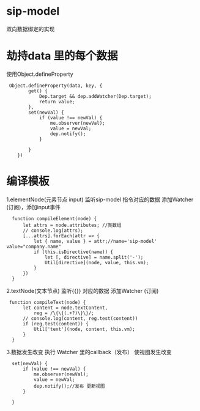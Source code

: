 # sip-model
双向数据绑定的实现

# 劫持data 里的每个数据
  使用Object.defineProperty
  ````
   Object.defineProperty(data, key, {
          get() {
              Dep.target && dep.addWatcher(Dep.target);
              return value;
          },
          set(newVal) {
              if (value !== newVal) {
                  me.observer(newVal);
                  value = newVal;
                  dep.notify();
              }

          }
      })
   ````   
   
# 编译模板
  1.elementNode(元素节点 input) 监听sip-model 指令对应的数据 添加Watcher (订阅)，添加input事件
  ````
    function compileElement(node) {
        let attrs = node.attributes; //类数组
        // console.log(attrs);
        [...attrs].forEach(attr => {
            let { name, value } = attr;//name='sip-model' value="company.name"
            if (this.isDirective(name)) {
                let [, directive] = name.split('-');
                Util[directive](node, value, this.vm);
            }
        })
    }
   ````
  2.textNode(文本节点) 监听{{}} 对应的数据 添加Watcher (订阅)
  ````
   function compileText(node) {
        let content = node.textContent,
            reg = /\{\{(.+?)\}\}/;
        // console.log(content, reg.test(content))
        if (reg.test(content)) {
            Util['text'](node, content, this.vm);
        }
    }
  ````
  3.数据发生改变 执行 Watcher 里的callback（发布） 使视图发生改变
  ````
    set(newVal) {
        if (value !== newVal) {
            me.observer(newVal);
            value = newVal;
            dep.notify();//发布 更新视图
        }

    }
  ````
